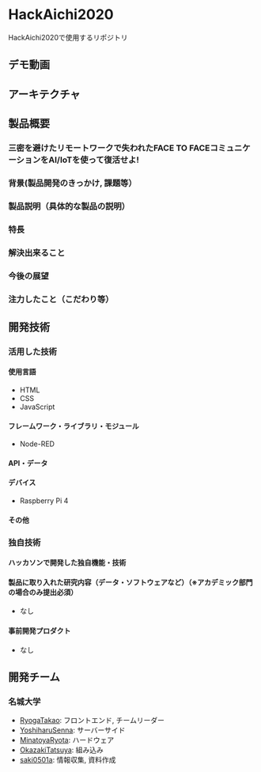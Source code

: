 # HackAichi2020

HackAichi2020で使用するリポジトリ

## デモ動画

## アーキテクチャ

## 製品概要

### 三密を避けたリモートワークで失われたFACE TO FACEコミュニケーションをAI/IoTを使って復活せよ!

### 背景(製品開発のきっかけ, 課題等）

### 製品説明（具体的な製品の説明）

### 特長

### 解決出来ること

### 今後の展望

### 注力したこと（こだわり等）

## 開発技術

### 活用した技術

#### 使用言語

* HTML
* CSS
* JavaScript

#### フレームワーク・ライブラリ・モジュール

* Node-RED

#### API・データ

#### デバイス

* Raspberry Pi 4

#### その他

### 独自技術

#### ハッカソンで開発した独自機能・技術

#### 製品に取り入れた研究内容（データ・ソフトウェアなど）（※アカデミック部門の場合のみ提出必須）

* なし

#### 事前開発プロダクト

* なし

## 開発チーム

### 名城大学

* [RyogaTakao](https://github.com/RyogaTakao): フロントエンド, チームリーダー
* [YoshiharuSenna](https://github.com/YoshiharuSenna): サーバーサイド
* [MinatoyaRyota](https://github.com/MinatoyaRyota): ハードウェア
* [OkazakiTatsuya](https://github.com/TatsuyaOkazaki324): 組み込み
* [saki0501a](https://github.com/saki0501a): 情報収集, 資料作成
